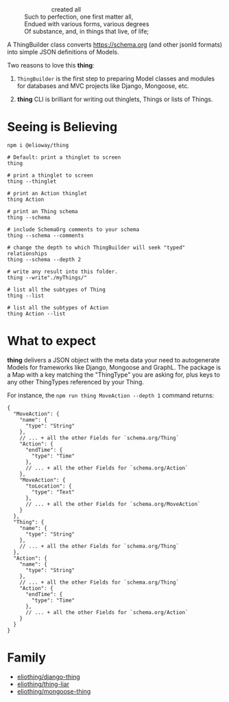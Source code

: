 <aside>
  <dl>
  <dd>&nbsp; &nbsp; &nbsp; &nbsp; &nbsp; &nbsp; &nbsp; &nbsp; created all</dd>
  <dd>Such to perfection, one first matter all,</dd>
  <dd>Endued with various forms, various degrees</dd>
  <dd>Of substance, and, in things that live, of life;</dd>
</dl>
</aside>

A ThingBuilder class converts <https://schema.org> (and other jsonld formats)
into simple JSON definitions of Models.

Two reasons to love this **thing**:

1. `ThingBuilder` is the first step to preparing Model classes and modules for
   databases and MVC projects like Django, Mongoose, etc.

2. **thing** CLI is brilliant for writing out thinglets, Things or lists of
   Things.

# Seeing is Believing

```
npm i @elioway/thing

# Default: print a thinglet to screen
thing

# print a thinglet to screen
thing --thinglet

# print an Action thinglet
thing Action

# print an Thing schema
thing --schema

# include SchemaOrg comments to your schema
thing --schema --comments

# change the depth to which ThingBuilder will seek "typed" relationships
thing --schema --depth 2

# write any result into this folder.
thing --write"./myThings/"

# list all the subtypes of Thing
thing --list

# list all the subtypes of Action
thing Action --list
```

# What to expect

**thing** delivers a JSON object with the meta data your need to autogenerate
Models for frameworks like Django, Mongoose and GraphL. The package is a Map
with a key matching the "ThingType" you are asking for, plus keys to any other
ThingTypes referenced by your Thing.

For instance, the `npm run thing MoveAction --depth 1` command returns:

```
{
  "MoveAction": {
    "name": {
      "type": "String"
    },
    // ... + all the other Fields for `schema.org/Thing`
    "Action": {
      "endTime": {
        "type": "Time"
      },
      // ... + all the other Fields for `schema.org/Action`
    },
    "MoveAction": {
      "toLocation": {
        "type": "Text"
      },
      // ... + all the other Fields for `schema.org/MoveAction`
    }
  },
  "Thing": {
    "name": {
      "type": "String"
    },
    // ... + all the other Fields for `schema.org/Thing`
  },
  "Action": {
    "name": {
      "type": "String"
    },
    // ... + all the other Fields for `schema.org/Thing`
    "Action": {
      "endTime": {
        "type": "Time"
      },
      // ... + all the other Fields for `schema.org/Action`
    }
  }
}
```

# Family

- [eliothing/django-thing](/eliothing/django-thing)
- [eliothing/thing-liar](/eliothing/thing-liar)
- [eliothing/mongoose-thing](/eliothing/mongoose-thing)
